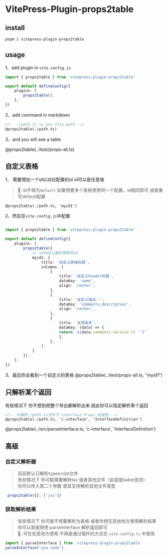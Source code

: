 # VitePress-Plugin-props2table


## install

```bash
pnpm i vitepress-plugin-props2table
```

## usage

1、add plugin in `vite.config.js`

```typescript
import { props2table } from 'vitepress-plugin-props2table'

export default defineConfig({
    plugins: [
        props2table(),
    ],
})
```



2、add command in markdown

```markdown
<!-- ./path.ts is you file path -->
@props2table(./path.ts)
```


3、and you will see a table

@props2table(../test/props-all.ts)

## 自定义表格

1、 需要增加一个id以对应配置的id id可以是任意值
> 🐷: id不填为``default`` 如果想要多个表格使用同一个配置，id相同即可 或者重写default配置





```markdown
@props2table(./path.ts, 'myid1')
```

2、然后在``vite.config.js``中配置

```typescript

import { props2table } from 'vitepress-plugin-props2table'

export default defineConfig({
    plugins: [
        props2table({
            // id对应上面的填写的id
            myid1: {
                title: '自定义表格标题',
                columns: [
                    {
                        title: '自定义header标题',
                        dataKey: 'name',
                        align: 'center',
                    },
                    {
                        title: '自定义描述--',
                        dataKey: 'comments.description',
                        align: 'center',
                    },
                    {
                        title: '支持版本',
                        dataKey: (data) => {
                        return `${data.comments.version || ''}`
                        },
                    },
                ],
            }
        }),
    ],
})

```

3、最后你会看到一个自定义的表格
@props2table(../test/props-all.ts, "myid1")


## 只解析某个返回

有些情况下 你不想到把整个导出都解析出来 因此你可以指定解析某个返回

```markdown
<!-- 只解析./path.ts文件下 interface Props 的返回 -->
@props2table(./path.ts, 'c-interface', 'InterfaceDefinition')
```

@props2table(../src/parseInterface.ts, 'c-interface', 'InterfaceDefinition')


## 高级

### 自定义解析器
> 目前默认只解析typescript文件   
> 有些情况下 你可能需要解析tsx 或者其他文件（前提是babel支持）    
> 你可以传入第二个参数 使其支持解析其他文件类型  

```typescript
 props2table({}, ['jsx'])
```




### 获取解析结果
> 有些情况下 你可能不想要解析为表格 或者你想在其他地方使用解析结果  
> 你可以直接使用 parseInterface 解析返回即可   
> 🐷: 可在任意地方使用 不再是通过插件的方式在 ``vite.config.ts`` 中使用  


```typescript
import { parseInterface } from 'vitepress-plugin-props2table'
parseInterface('you code')
```
